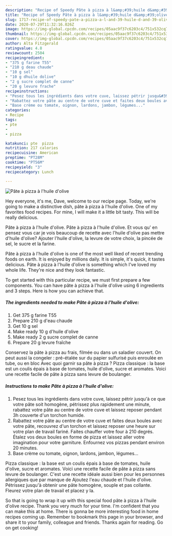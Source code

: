 ```yaml
---
description: "Recipe of Speedy Pâte à pizza à l&amp;#39;huile d&amp;#39;olive"
title: "Recipe of Speedy Pâte à pizza à l&amp;#39;huile d&amp;#39;olive"
slug: 1717-recipe-of-speedy-pate-a-pizza-a-l-and-39-huile-d-and-39-olive
date: 2020-07-29T11:32:16.026Z
image: https://img-global.cpcdn.com/recipes/05aac9f37c6203c4/751x532cq70/pate-a-pizza-a-lhuile-dolive-photo-principale-de-la-recette.jpg
thumbnail: https://img-global.cpcdn.com/recipes/05aac9f37c6203c4/751x532cq70/pate-a-pizza-a-lhuile-dolive-photo-principale-de-la-recette.jpg
cover: https://img-global.cpcdn.com/recipes/05aac9f37c6203c4/751x532cq70/pate-a-pizza-a-lhuile-dolive-photo-principale-de-la-recette.jpg
author: Alta Fitzgerald
ratingvalue: 4.8
reviewcount: 2504
recipeingredient:
- "375 g farine T55"
- "210 g deau chaude"
- "10 g sel"
- "10 g dhuile dolive"
- "2 g sucre complet de canne"
- "20 g levure frache"
recipeinstructions:
- "Pesez tous les ingrédients dans votre cuve, laissez pétrir jusqu&#39;à ce que votre pâte soit homogène, pétrissez plus rapidement une minute, rabattez votre pâte au centre de votre cuve et laissez reposer pendant 3h couverte d&#39;un torchon humide."
- "Rabattez votre pâte au centre de votre cuve et faites deux boules avec votre pâte, recouvrez d&#39;un torchon et laissez reposer une heure sur votre plan de travail fariné. Faites chauffer votre four à 210 degrés. Étalez vos deux boules en forme de pizza et laissez aller votre imagination pour votre garniture. Enfournez vos pizzas pendant environ 20 minutes."
- "Base crème ou tomate, oignon, lardons, jambon, légumes..."
categories:
- Recipe
tags:
- pte
- 
- pizza

katakunci: pte  pizza 
nutrition: 217 calories
recipecuisine: American
preptime: "PT28M"
cooktime: "PT56M"
recipeyield: "3"
recipecategory: Lunch

---
```



![Pâte à pizza à l&#39;huile d&#39;olive](https://img-global.cpcdn.com/recipes/05aac9f37c6203c4/751x532cq70/pate-a-pizza-a-lhuile-dolive-photo-principale-de-la-recette.jpg)

Hey everyone, it's me, Dave, welcome to our recipe page. Today, we're going to make a distinctive dish, pâte à pizza à l&#39;huile d&#39;olive. One of my favorites food recipes. For mine, I will make it a little bit tasty. This will be really delicious.

Pâte à pizza à l&#39;huile d&#39;olive. Pâte à pizza à l&#39;huile d&#39;olive. Et vous qu&#39; en pensez vous car je vois beaucoup de recette avec l&#39;huile d&#39;olive pas mettre d&#39;huile d&#39;olive? Ajouter l&#39;huile d&#39;olive, la levure de votre choix, la pincée de sel, le sucre et la farine.

Pâte à pizza à l&#39;huile d&#39;olive is one of the most well liked of recent trending foods on earth. It is enjoyed by millions daily. It is simple, it's quick, it tastes delicious. Pâte à pizza à l&#39;huile d&#39;olive is something which I've loved my whole life. They're nice and they look fantastic.


To get started with this particular recipe, we must first prepare a few components. You can have pâte à pizza à l&#39;huile d&#39;olive using 6 ingredients and 3 steps. Here is how you can achieve that.

<!--inarticleads1-->

##### The ingredients needed to make Pâte à pizza à l&#39;huile d&#39;olive:

1. Get 375 g farine T55
1. Prepare 210 g d&#39;eau chaude
1. Get 10 g sel
1. Make ready 10 g d&#39;huile d&#39;olive
1. Make ready 2 g sucre complet de canne
1. Prepare 20 g levure fraîche


Conservez la pâte à pizza au frais, filmée ou dans un saladier couvert. On peut aussi la congeler : pré-étalée sur du papier sulfurisé puis enroulée en tube, ou en bloc Avec quoi garnir sa pâte à pizza ? Pizza classique : la base est un coulis épais à base de tomates, huile d&#39;olive, sucre et aromates. Voici une recette facile de pâte à pizza sans levure de boulanger. 

<!--inarticleads2-->

##### Instructions to make Pâte à pizza à l&#39;huile d&#39;olive:

1. Pesez tous les ingrédients dans votre cuve, laissez pétrir jusqu&#39;à ce que votre pâte soit homogène, pétrissez plus rapidement une minute, rabattez votre pâte au centre de votre cuve et laissez reposer pendant 3h couverte d&#39;un torchon humide.
1. Rabattez votre pâte au centre de votre cuve et faites deux boules avec votre pâte, recouvrez d&#39;un torchon et laissez reposer une heure sur votre plan de travail fariné. Faites chauffer votre four à 210 degrés. Étalez vos deux boules en forme de pizza et laissez aller votre imagination pour votre garniture. Enfournez vos pizzas pendant environ 20 minutes.
1. Base crème ou tomate, oignon, lardons, jambon, légumes...


Pizza classique : la base est un coulis épais à base de tomates, huile d&#39;olive, sucre et aromates. Voici une recette facile de pâte à pizza sans levure de boulanger. C&#39;est une recette idéale aussi bien pour les personnes allergiques que par manque de Ajoutez l&#39;eau chaude et l&#39;huile d&#39;olive. Pétrissez jusqu&#39;à obtenir une pâte homogène, souple et pas collante. Fleurez votre plan de travail et placez y la. 

So that is going to wrap it up with this special food pâte à pizza à l&#39;huile d&#39;olive recipe. Thank you very much for your time. I'm confident that you can make this at home. There is gonna be more interesting food in home recipes coming up. Remember to bookmark this page in your browser, and share it to your family, colleague and friends. Thanks again for reading. Go on get cooking!
